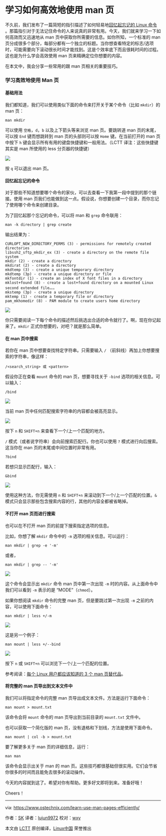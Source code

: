 学习如何高效地使用 man 页
======

不久前，我们发布了一篇简短的指引描述了如何轻易地[回忆起忘记的 Linux 命令 ][1]。那篇指引对于无法记住命令的人来说真的非常有用。今天，我们就来学习一下如何高效而又迅速地从 man 页中获取你所需要的信息。如你所知，一个标准的 man 页分成很多个部分，每部分都有一个独立的标题。当你想查看特定的标志/选项时，可能需要向下滚动很长时间才能找到。这是个效率底下而且很耗时间的过程。这也是为什么学会高效使用 man 页来精确定位你想要的内容。

在本文中，我会分享一些常用的跟 man 页相关的重要技巧。

### 学习高效地使用 Man 页

#### 基础用法

我们都知道，我们可以使用类似下面的命令来打开关于某个命令（比如 `mkdir`）的 man 页：

```
man mkdir
```

可以使用 `空格`，`d`，`b` 以及上下箭头等来浏览 man 页。要跳转道 man 页的末尾，可以按 `End` 键而想跳转到 man 页的头部则可以按 `Home` 键。在当前打开的 man 页中按下 `h` 键会显示所有有用的键盘快捷键和一般用法。（LCTT 译注：这些快捷键其实是 man 所使用的 less 分页器的快捷键）

![][3]

按 `q` 可以退出 man 页。

#### 回忆起忘记的命令

对于那些不知道想要哪个命令的家伙，可以去查看一下我第一段中提到的那个链接。使用 man 页我们也能做到这一点。假设说，你想要创建一个目录，而你忘记了使用哪个命令来创建目录。

为了回忆起那个忘记的命令，可以将 man 和 `grep` 命令联用：

```
man -k directory | grep create
```

输出结果为：

```
CURLOPT_NEW_DIRECTORY_PERMS (3) - permissions for remotely created directories
libssh2_sftp_mkdir_ex (3) - create a directory on the remote file system
mkdir (2) - create a directory
mkdirat (2) - create a directory
mkdtemp (3) - create a unique temporary directory
mkdtemp (3p) - create a unique directory or file
mkfontdir (1) - create an index of X font files in a directory
mklost+found (8) - create a lost+found directory on a mounted Linux second extended file。。。
mkstemp (3p) - create a unique directory
mktemp (1) - create a temporary file or directory
pam_mkhomedir (8) - PAM module to create users home directory
```

![][4]

你只需要阅读一下每个命令的描述然后挑选出合适的命令就行了。啊，现在你记起来了。`mkdir` 正式你想要的，对吧？就是那么简单。

#### 在 man 页中搜索

若你在 man 页中想要查找特定字符串。只需要输入 `/` （前斜线）再加上你想要搜索的字符串，像这样：

```
/<search_string> 或 <pattern>
```

假设你正在查看 `mount` 命令的 man 页，想要寻找关于 `-bind` 选项的相关信息。可以输入：

```
/bind
```

![][5]

当前 man 页中任何匹配搜索字符串的内容都会被高亮显示。

![][6]

按下 `n` 和 `SHIFT+n` 来查看下一个/上一个匹配的地方。

`/` 模式（或者说字符串）会向前搜索匹配行。你也可以使用 `?` 模式进行向后搜索。这当你在 man 页的末尾或中间位置时非常有用。

```
?bind
```

若想只显示匹配行，输入：

```
&bind
```

![][7]

使用这种方法，你无需使用 `n` 和 `SHIFT+n` 来滚动到下一个/上一个匹配的位置。`&` 模式只会显示那些包含搜索内容的行，其他的内容全都被省略掉。

#### 不打开 man 页而进行搜索

也可以在不打开 man 页的前提下搜索指定选项的信息。

比如，你想了解 `mkdir` 命令中的 `-m` 选项的相关信息。可以运行：

```
man mkdir | grep -e '-m'
```

或者，

```
man mkdir | grep -- '-m'
```

![][8]

这个命令会显示出 `mkdir` 命令 man 页中第一次出现 `-m` 时的内容。从上面命令中我们可以看到 `-m` 表示的是 “MODE”（`chmod`）。

如果你想阅读 `mkdir` 命令的完整 man 页，但是要跳过第一次出现 `-m` 之前的内容，可以使用下面命令：

```
man mkdir | less +/-m
```

![][9]

这是另一个例子：

```
man mount | less +/--bind
```

![][10]

按下 `n` 或 `SHIFT+n` 可以浏览下一个/上一个匹配的位置。

参考阅读：[每个 Linux 用户都应该知道的 3 个 man 页替代品][11]。

#### 将完整的 man 页导出到文本文件中

我们可以将指定命令的完整 man 页导出成文本文件。方法是运行下面命令：

```
man mount > mount.txt
```

该命令会将 `mount` 命令的 man 页导出到当前目录的 `mount.txt` 文件中。

也可以获取一个简化版的 man 页，没有退格和下划线，方法是使用下面命令。

```
man mount | col -b > mount.txt
```

要了解更多关于 man 页的详细信息，运行：

```
man man
```

该命令会显示出关于 man 的 man 页。这些技巧都很基础但很实用。它们会节省你很多的时间而且能免去很多的滚动操作。

今天的内容就到这了。希望对你有帮助。更多好文即将到来。准备好哦！

Cheers！

--------------------------------------------------------------------------------

via: https://www.ostechnix.com/learn-use-man-pages-efficiently/

作者：[SK][a]
译者：[lujun9972](https://github.com/lujun9972)
校对：[wxy](https://github.com/wxy)

本文由 [LCTT](https://github.com/LCTT/TranslateProject) 原创编译，[Linux中国](https://linux.cn/) 荣誉推出

[a]:https://www.ostechnix.com/author/sk/
[1]:https://www.ostechnix.com/easily-recall-forgotten-linux-commands/
[2]:data:image/gif;base64,R0lGODlhAQABAIAAAAAAAP///yH5BAEAAAAALAAAAAABAAEAAAIBRAA7
[3]:http://www.ostechnix.com/wp-content/uploads/2017/12/man-pages-4.png
[4]:http://www.ostechnix.com/wp-content/uploads/2017/12/man-pages-3.png
[5]:http://www.ostechnix.com/wp-content/uploads/2017/12/man-pages-5.png
[6]:http://www.ostechnix.com/wp-content/uploads/2017/12/man-pages-6.png
[7]:http://www.ostechnix.com/wp-content/uploads/2017/12/man-pages-8.png
[8]:http://www.ostechnix.com/wp-content/uploads/2017/12/man-pages-1.png
[9]:http://www.ostechnix.com/wp-content/uploads/2017/12/man-pages-2-1.png
[10]:http://www.ostechnix.com/wp-content/uploads/2017/12/man-pages-7.png
[11]:https://www.ostechnix.com/3-good-alternatives-man-pages-every-linux-user-know/
